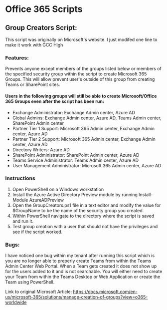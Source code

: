 # Office 365 Scripts

## Group Creators Script:
This script was originally on Microsoft's website. I just modifed one line to make it work with GCC High

### Features:
Prevents anyone except members of the groups listed below or members of the specified security group within the script to create Microsoft 365 Groups. This will allow prevent user's outside of this group from creating Teams or SharePoint sites. 

#### Users in the following groups will still be able to create Microsoft/Office 365 Groups even after the script has been run: 
- Exchange Administrator: Exchange Admin center, Azure AD
- Global Admins: Exchange Admin center, Azure AD, Teams Admin center, SharePoint Admin center
- Partner Tier 1 Support: Microsoft 365 Admin center, Exchange Admin center, Azure AD
- Partner Tier 2 Support: Microsoft 365 Admin center, Exchange Admin center, Azure AD
- Directory Writers: Azure AD
- SharePoint Administrator: SharePoint Admin center, Azure AD
- Teams Service Administrator: Teams Admin center, Azure AD
- User Management Administrator: Microsoft 365 Admin center, Azure AD

### Instructions
1. Open PowerShell on a Windows workstation
2. Install the Azure Active Directory Preview module by running Install-Module AzureADPreview
3. Open the GroupCreators.ps1 file in a text editor and modify the value for $GroupName to be the name of the security group you created.
4. Within PowerShell navigate to the directory where the script is saved and run it. 
5. Test group creation with a user that should not have the privileges and see if the script worked. 

### Bugs: 
I have noticed one bug within my tenant after running this script which is you are no longer able to preperly create Teams from within the Teams Admin Center Web Portal. When a Team gets created it does not show up for the users added to it and is not searchable. You will either need to create your Team from within the Teams Desktop or Web Application or create the Team using PowerShell.

Link to original Microsoft Article: https://docs.microsoft.com/en-us/microsoft-365/solutions/manage-creation-of-groups?view=o365-worldwide
